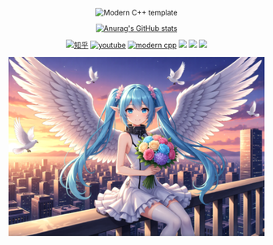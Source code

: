 <div id="title" align=center>

![Modern C++ template][github-sub-title:img]

[![Anurag's GitHub stats](https://github-readme-stats.vercel.app/api?username=pioneerRick&show_icons=true&theme=tokyonight)](https://b23.tv/iEJTnPp)

[![知乎](https://img.shields.io/badge/%E7%9F%A5%E4%B9%8E-%E4%B8%89%E8%91%89%E7%A7%8B%E6%B0%B4-green)](https://www.zhihu.com/people/28-38-3-95-54)
[![youtube](https://img.shields.io/badge/video-YouTube-red)](https://www.youtube.com/@greylittle8032)
[![modern cpp](https://img.shields.io/badge/code-Modern%20C++-blue)](https://learn.microsoft.com/zh-cn/cpp/cpp/welcome-back-to-cpp-modern-cpp) 
![](https://img.shields.io/badge/讨厌-学习不喜欢的知识-yellow) 
![](https://img.shields.io/badge/性格-开朗-red) 
![](https://img.shields.io/badge/爱好-二次元-red)

</div>

![头像](image/动漫天使2.png)


[github-sub-title:img]: https://readme-typing-svg.herokuapp.com?font=Segoe+Script&center=true&lines=三叶秋水

